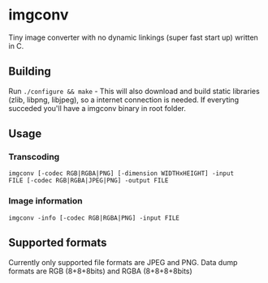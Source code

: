 # imgconv
Tiny image converter with no dynamic linkings (super fast start up) written in C.

## Building
Run <code>./configure && make</code> - This will also download and build static libraries (zlib, libpng, libjpeg), so a internet connection is needed. If everyting succeded you'll have a imgconv binary in root folder.

## Usage

### Transcoding
<code>imgconv [-codec RGB|RGBA|PNG] [-dimension WIDTHxHEIGHT] -input FILE [-codec RGB|RGBA|JPEG|PNG] -output FILE</code>

### Image information
<code>imgconv -info [-codec RGB|RGBA|PNG] -input FILE</code>

## Supported formats
Currently only supported file formats are JPEG and PNG. Data dump formats are RGB (8+8+8bits) and RGBA (8+8+8+8bits)
